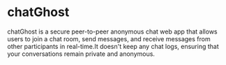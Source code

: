# chatGhost
chatGhost is a secure peer-to-peer anonymous chat web app that allows users to join a chat room, send messages, and receive messages from other participants in real-time.It doesn't keep any chat logs, ensuring that your conversations remain private and anonymous.
